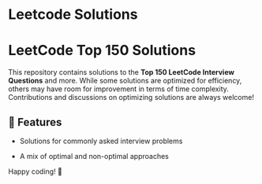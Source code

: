 # Leetcode Solutions


# LeetCode Top 150 Solutions  

This repository contains solutions to the **Top 150 LeetCode Interview Questions** and more. While some solutions are optimized for efficiency, others may have room for improvement in terms of time complexity. Contributions and discussions on optimizing solutions are always welcome!  

 

## 🚀 Features  


- Solutions for commonly asked interview problems
  
   
- A mix of optimal and non-optimal approaches  


Happy coding! 🚀  

